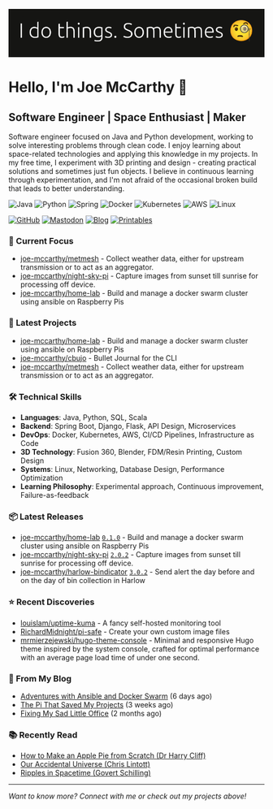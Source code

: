 ![Joe McCarthy - Software Engineer, Space Enthusiast, Maker](assets/banner.png)

# Hello, I'm Joe McCarthy 👋

## Software Engineer | Space Enthusiast | Maker

Software engineer focused on Java and Python development, working to solve interesting problems through clean code. I enjoy learning about space-related technologies and applying this knowledge in my projects. In my free time, I experiment with 3D printing and design - creating practical solutions and sometimes just fun objects. I believe in continuous learning through experimentation, and I'm not afraid of the occasional broken build that leads to better understanding.

![Java](https://img.shields.io/badge/java-%23ED8B00.svg?style=for-the-badge&logo=openjdk&logoColor=white)
![Python](https://img.shields.io/badge/python-%2314354C.svg?style=for-the-badge&logo=python&logoColor=white)
![Spring](https://img.shields.io/badge/spring-%236DB33F.svg?style=for-the-badge&logo=spring&logoColor=white)
![Docker](https://img.shields.io/badge/docker-%232496ED.svg?style=for-the-badge&logo=docker&logoColor=white)
![Kubernetes](https://img.shields.io/badge/kubernetes-%23326CE5.svg?style=for-the-badge&logo=kubernetes&logoColor=white)
![AWS](https://img.shields.io/badge/AWS-%23FF9900.svg?style=for-the-badge&logo=amazon-aws&logoColor=white)
![Linux](https://img.shields.io/badge/linux-%23FCC624.svg?style=for-the-badge&logo=linux&logoColor=black)

[![GitHub](https://img.shields.io/badge/github-%23121011.svg?style=for-the-badge&logo=github&logoColor=white)](https://github.com/joe-mccarthy)
[![Mastodon](https://img.shields.io/badge/mastodon-%236364FF.svg?style=for-the-badge&logo=mastodon&logoColor=white)](https://mastodon.social/@spudlab)
[![Blog](https://img.shields.io/badge/Blog-%23FF4088.svg?style=for-the-badge&logo=hugo&logoColor=white)](https://joe-mccarthy.github.io)
[![Printables](https://img.shields.io/badge/Printables-%23FA6831.svg?style=for-the-badge&logo=prusaslicer&logoColor=white)](https://www.printables.com/@joe_mccarthy)

### 🔭 Current Focus

- [joe-mccarthy/metmesh](https://github.com/joe-mccarthy/metmesh) - Collect weather data, either for upstream transmission or to act as an aggregator.
- [joe-mccarthy/night-sky-pi](https://github.com/joe-mccarthy/night-sky-pi) - Capture images from sunset till sunrise for processing off device.
- [joe-mccarthy/home-lab](https://github.com/joe-mccarthy/home-lab) - Build and manage a docker swarm cluster using ansible on Raspberry Pis

### 🚀 Latest Projects

- [joe-mccarthy/home-lab](https://github.com/joe-mccarthy/home-lab) - Build and manage a docker swarm cluster using ansible on Raspberry Pis
- [joe-mccarthy/cbujo](https://github.com/joe-mccarthy/cbujo) - Bullet Journal for the CLI
- [joe-mccarthy/metmesh](https://github.com/joe-mccarthy/metmesh) - Collect weather data, either for upstream transmission or to act as an aggregator.

### 🛠️ Technical Skills
- **Languages**: Java, Python, SQL, Scala
- **Backend**: Spring Boot, Django, Flask, API Design, Microservices
- **DevOps**: Docker, Kubernetes, AWS, CI/CD Pipelines, Infrastructure as Code
- **3D Technology**: Fusion 360, Blender, FDM/Resin Printing, Custom Design
- **Systems**: Linux, Networking, Database Design, Performance Optimization
- **Learning Philosophy**: Experimental approach, Continuous improvement, Failure-as-feedback

### 📦 Latest Releases

- [joe-mccarthy/home-lab](https://github.com/joe-mccarthy/home-lab) [`0.1.0`](https://github.com/joe-mccarthy/home-lab/releases/tag/0.1.0) - Build and manage a docker swarm cluster using ansible on Raspberry Pis
- [joe-mccarthy/night-sky-pi](https://github.com/joe-mccarthy/night-sky-pi) [`2.0.2`](https://github.com/joe-mccarthy/night-sky-pi/releases/tag/2.0.2) - Capture images from sunset till sunrise for processing off device.
- [joe-mccarthy/harlow-bindicator](https://github.com/joe-mccarthy/harlow-bindicator) [`3.0.2`](https://github.com/joe-mccarthy/harlow-bindicator/releases/tag/3.0.2) - Send alert the day before and on the day of bin collection in Harlow

### ⭐ Recent Discoveries

- [louislam/uptime-kuma](https://github.com/louislam/uptime-kuma) - A fancy self-hosted monitoring tool
- [RichardMidnight/pi-safe](https://github.com/RichardMidnight/pi-safe) - Create your own custom image files
- [mrmierzejewski/hugo-theme-console](https://github.com/mrmierzejewski/hugo-theme-console) - Minimal and responsive Hugo theme inspired by the system console, crafted for optimal performance with an average page load time of under one second.

### 📝 From My Blog

- [Adventures with Ansible and Docker Swarm](https://joe-mccarthy.github.io/automated-homelab-with-ansible-docker-swarm/) (6 days ago)
- [The Pi That Saved My Projects](https://joe-mccarthy.github.io/creating-a-working-environment-for-productivity/) (3 weeks ago)
- [Fixing My Sad Little Office](https://joe-mccarthy.github.io/workspace-february-2025-update/) (2 months ago)

### 📚 Recently Read
- [How to Make an Apple Pie from Scratch (Dr Harry Cliff)](https://amzn.eu/d/0qUkcpK)
- [Our Accidental Universe (Chris Lintott)](https://amzn.eu/d/hyMlwzR)
- [Ripples in Spacetime (Govert Schilling)](https://amzn.eu/d/5G1Qz08)

---
*Want to know more? Connect with me or check out my projects above!*
